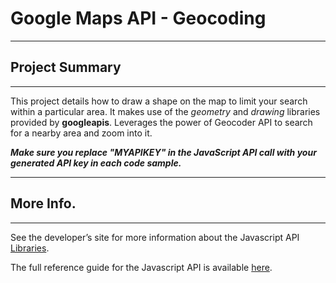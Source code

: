 # Google Maps API - Geocoding
---
## Project Summary
---
This project details how to draw a shape on the map to limit your search within a particular area. It makes use of the _geometry_ and _drawing_ libraries provided by **googleapis**. Leverages the power of Geocoder API to search for a nearby area and
zoom into it.

_**Make sure you replace "MYAPIKEY" in the JavaScript API call with your generated API key in each code sample.**_

---
## More Info.
---
See the developer’s site for more information about the Javascript API [Libraries](https://developers.google.com/maps/documentation/javascript/libraries).

The full reference guide for the Javascript API is available [here](https://developers.google.com/maps/documentation/javascript/reference).

